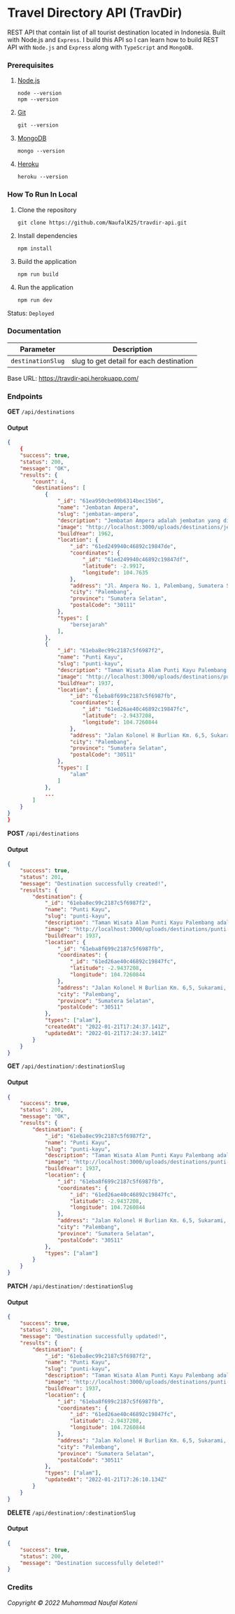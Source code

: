 # Travel Directory API (TravDir)

REST API that contain list of all tourist destination located in Indonesia. Built with Node.js and `Express`. I build this API so I can learn how to build REST API with `Node.js` and `Express` along with `TypeScript` and `MongoDB`.

### Prerequisites

1. [Node.js](https://nodejs.org/en/)
    ```
    node --version
    npm --version
    ```
2. [Git](https://git-scm.com/downloads)
    ```
    git --version
    ```
3. [MongoDB](https://www.mongodb.com/try/download/community)
    ```
    mongo --version
    ```
4. [Heroku](https://devcenter.heroku.com/articles/heroku-cli)
    ```
    heroku --version
    ```

### How To Run In Local

1. Clone the repository
    ```
    git clone https://github.com/NaufalK25/travdir-api.git
    ```
2. Install dependencies
    ```
    npm install
    ```
3. Build the application
    ```
    npm run build
    ```
4. Run the application
    ```
    npm run dev
    ```

Status: `Deployed`

### Documentation

| Parameter         | Description                             |
| ----------------- | --------------------------------------- |
| `destinationSlug` | slug to get detail for each destination |

Base URL: https://travdir-api.herokuapp.com/

### Endpoints

**GET** `/api/destinations`

#### Output

```json
{
    {
    "success": true,
    "status": 200,
    "message": "OK",
    "results": {
        "count": 4,
        "destinations": [
            {
                "_id": "61ea950cbe09b6314bec15b6",
                "name": "Jembatan Ampera",
                "slug": "jembatan-ampera",
                "description": "Jembatan Ampera adalah jembatan yang dibangun atas penderitaan rakyat Palembang.",
                "image": "http://localhost:3000/uploads/destinations/jembatan-ampera.jpg",
                "buildYear": 1962,
                "location": {
                    "_id": "61ed249940c46892c19847de",
                    "coordinates": {
                        "_id": "61ed249940c46892c19847df",
                        "latitude": -2.9917,
                        "longitude": 104.7635
                    },
                    "address": "Jl. Ampera No. 1, Palembang, Sumatera Selatan 30111",
                    "city": "Palembang",
                    "province": "Sumatera Selatan",
                    "postalCode": "30111"
                },
                "types": [
                    "bersejarah"
                ],
            },
            {
                "_id": "61eba8ec99c2187c5f6987f2",
                "name": "Punti Kayu",
                "slug": "punti-kayu",
                "description": "Taman Wisata Alam Punti Kayu Palembang adalah sebuah hutan wisata dan rekreasi keluarga. Kawasan hutan penghasil oksigen segar ini berada di tengah Kota Palembang. Di sini, wisatawan dapat menikmati indahnya panorama alami.",
                "image": "http://localhost:3000/uploads/destinations/punti-kayu.jpg",
                "buildYear": 1937,
                "location": {
                    "_id": "61eba8f699c2187c5f6987fb",
                    "coordinates": {
                        "_id": "61ed26ae40c46892c19847fc",
                        "latitude": -2.9437208,
                        "longitude": 104.7260844
                    },
                    "address": "Jalan Kolonel H Burlian Km. 6,5, Sukarami, Palembang, Sumatera Selatan 30511",
                    "city": "Palembang",
                    "province": "Sumatera Selatan",
                    "postalCode": "30511"
                },
                "types": [
                    "alam"
                ]
            },
            ...
        ]
    }
}
}
```

**POST** `/api/destinations`

#### Output

```json
{
    "success": true,
    "status": 201,
    "message": "Destination successfully created!",
    "results": {
        "destination": {
            "_id": "61eba8ec99c2187c5f6987f2",
            "name": "Punti Kayu",
            "slug": "punti-kayu",
            "description": "Taman Wisata Alam Punti Kayu Palembang adalah sebuah hutan wisata dan rekreasi keluarga. Kawasan hutan penghasil oksigen segar ini berada di tengah Kota Palembang. Di sini, wisatawan dapat menikmati indahnya panorama alami.",
            "image": "http://localhost:3000/uploads/destinations/punti-kayu.jpg",
            "buildYear": 1937,
            "location": {
                "_id": "61eba8f699c2187c5f6987fb",
                "coordinates": {
                    "_id": "61ed26ae40c46892c19847fc",
                    "latitude": -2.9437208,
                    "longitude": 104.7260844
                },
                "address": "Jalan Kolonel H Burlian Km. 6,5, Sukarami, Palembang, Sumatera Selatan 30511",
                "city": "Palembang",
                "province": "Sumatera Selatan",
                "postalCode": "30511"
            },
            "types": ["alam"],
            "createdAt": "2022-01-21T17:24:37.141Z",
            "updatedAt": "2022-01-21T17:24:37.141Z"
        }
    }
}
```

**GET** `/api/destination/:destinationSlug`

#### Output

```json
{
    "success": true,
    "status": 200,
    "message": "OK",
    "results": {
        "destination": {
            "_id": "61eba8ec99c2187c5f6987f2",
            "name": "Punti Kayu",
            "slug": "punti-kayu",
            "description": "Taman Wisata Alam Punti Kayu Palembang adalah sebuah hutan wisata dan rekreasi keluarga. Kawasan hutan penghasil oksigen segar ini berada di tengah Kota Palembang. Di sini, wisatawan dapat menikmati indahnya panorama alami.",
            "image": "http://localhost:3000/uploads/destinations/punti-kayu.jpg",
            "buildYear": 1937,
            "location": {
                "_id": "61eba8f699c2187c5f6987fb",
                "coordinates": {
                    "_id": "61ed26ae40c46892c19847fc",
                    "latitude": -2.9437208,
                    "longitude": 104.7260844
                },
                "address": "Jalan Kolonel H Burlian Km. 6,5, Sukarami, Palembang, Sumatera Selatan 30511",
                "city": "Palembang",
                "province": "Sumatera Selatan",
                "postalCode": "30511"
            },
            "types": ["alam"]
        }
    }
}
```

**PATCH** `/api/destination/:destinationSlug`

#### Output

```json
{
    "success": true,
    "status": 200,
    "message": "Destination successfully updated!",
    "results": {
        "destination": {
            "_id": "61eba8ec99c2187c5f6987f2",
            "name": "Punti Kayu",
            "slug": "punti-kayu",
            "description": "Taman Wisata Alam Punti Kayu Palembang adalah sebuah hutan wisata dan rekreasi keluarga. Kawasan hutan penghasil oksigen segar ini berada di tengah Kota Palembang. Di sini, wisatawan dapat menikmati indahnya panorama alami.",
            "image": "http://localhost:3000/uploads/destinations/punti-kayu.jpg",
            "buildYear": 1937,
            "location": {
                "_id": "61eba8f699c2187c5f6987fb",
                "coordinates": {
                    "_id": "61ed26ae40c46892c19847fc",
                    "latitude": -2.9437208,
                    "longitude": 104.7260844
                },
                "address": "Jalan Kolonel H Burlian Km. 6,5, Sukarami, Palembang, Sumatera Selatan",
                "city": "Palembang",
                "province": "Sumatera Selatan",
                "postalCode": "30511"
            },
            "types": ["alam"],
            "updatedAt": "2022-01-21T17:26:10.134Z"
        }
    }
}
```

**DELETE** `/api/destination/:destinationSlug`

#### Output

```json
{
    "success": true,
    "status": 200,
    "message": "Destination successfully deleted!"
}
```

### Credits

_Copyright © 2022 Muhammad Naufal Kateni_
